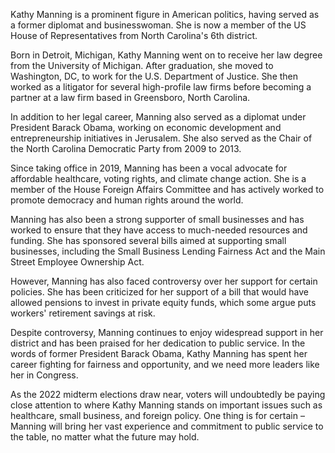 Kathy Manning is a prominent figure in American politics, having served as a former diplomat and businesswoman. She is now a member of the US House of Representatives from North Carolina's 6th district.

Born in Detroit, Michigan, Kathy Manning went on to receive her law degree from the University of Michigan. After graduation, she moved to Washington, DC, to work for the U.S. Department of Justice. She then worked as a litigator for several high-profile law firms before becoming a partner at a law firm based in Greensboro, North Carolina.

In addition to her legal career, Manning also served as a diplomat under President Barack Obama, working on economic development and entrepreneurship initiatives in Jerusalem. She also served as the Chair of the North Carolina Democratic Party from 2009 to 2013.

Since taking office in 2019, Manning has been a vocal advocate for affordable healthcare, voting rights, and climate change action. She is a member of the House Foreign Affairs Committee and has actively worked to promote democracy and human rights around the world.

Manning has also been a strong supporter of small businesses and has worked to ensure that they have access to much-needed resources and funding. She has sponsored several bills aimed at supporting small businesses, including the Small Business Lending Fairness Act and the Main Street Employee Ownership Act.

However, Manning has also faced controversy over her support for certain policies. She has been criticized for her support of a bill that would have allowed pensions to invest in private equity funds, which some argue puts workers' retirement savings at risk.

Despite controversy, Manning continues to enjoy widespread support in her district and has been praised for her dedication to public service. In the words of former President Barack Obama, Kathy Manning has spent her career fighting for fairness and opportunity, and we need more leaders like her in Congress.

As the 2022 midterm elections draw near, voters will undoubtedly be paying close attention to where Kathy Manning stands on important issues such as healthcare, small business, and foreign policy. One thing is for certain – Manning will bring her vast experience and commitment to public service to the table, no matter what the future may hold.
